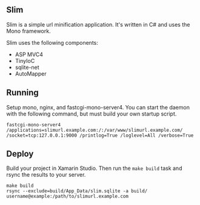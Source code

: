 Slim
----

Slim is a simple url minification application. It's written in C# and uses the Mono framework.

Slim uses the following components:

- ASP MVC4
- TinyIoC
- sqlite-net
- AutoMapper

Running
---

Setup mono, nginx, and fastcgi-mono-server4. You can start the daemon with the following command, but must build your own startup script.

```
fastcgi-mono-server4 /applications=slimurl.example.com:/:/var/www/slimurl.example.com/ /socket=tcp:127.0.0.1:9000 /printlog=True /loglevel=All /verbose=True
```

Deploy
---

Build your project in Xamarin Studio. Then run the `make build` task and rsync the results to your server.

```
make build
rsync --exclude=build/App_Data/slim.sqlite -a build/ username@example:/path/to/slimurl.example.com
```